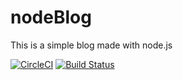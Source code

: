 # nodeBlog
This is a simple blog made with node.js

[![CircleCI](https://circleci.com/gh/naldorp/nodeBlog.svg?style=svg)](https://circleci.com/gh/naldorp/nodeBlog)
[![Build Status](https://travis-ci.org/naldorp/nodeBlog.svg?branch=master)](https://travis-ci.org/naldorp/nodeBlog)